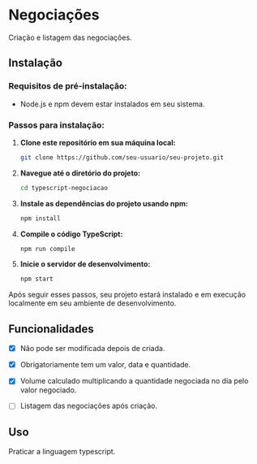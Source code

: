 # Negociações

Criação e listagem das negociações.

## Instalação

### Requisitos de pré-instalação:
- Node.js e npm devem estar instalados em seu sistema.

### Passos para instalação:

1. **Clone este repositório em sua máquina local:**
   ```bash
   git clone https://github.com/seu-usuario/seu-projeto.git
   ```

2. **Navegue até o diretório do projeto:**
   ```bash
   cd typescript-negociacao
   ```

3. **Instale as dependências do projeto usando npm:**
   ```bash
   npm install
   ```

4. **Compile o código TypeScript:**
   ```bash
   npm run compile
   ```

5. **Inicie o servidor de desenvolvimento:**
   ```bash
   npm start
   ```

Após seguir esses passos, seu projeto estará instalado e em execução localmente em seu ambiente de desenvolvimento.

## Funcionalidades
- [x] Não pode ser modificada depois de criada.
- [x] Obrigatoriamente tem um valor, data e quantidade.
- [x] Volume calculado multiplicando a quantidade negociada no dia pelo valor negociado.
- [ ] Listagem das negociações após criação.


## Uso
Praticar a linguagem typescript.
